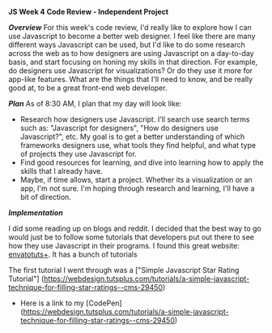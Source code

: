 
**JS Week 4 Code Review - Independent Project**

***Overview***
For this week's code review, I'd really like to explore how I can use Javascript to become a better web designer. I feel like there are many different ways Javascript can be used, but I'd like to do some research across the web as to how designers are using Javascript on a day-to-day basis, and start focusing on honing my skills in that direction. For example, do designers use Javascript for visualizations? Or do they use it more for app-like features. What are the things that I'll need to know, and be really good at, to be a great front-end web developer.

***Plan***
As of 8:30 AM, I plan that my day will look like:

 - Research how designers use Javascript. I'll search use search terms such as: "Javascript for designers", "How do designers use Javascript?", etc. My goal is to get a better understanding of which frameworks designers use, what tools they find helpful, and what type of projects they use Javascript for.
 - Find good resources for learning, and dive into learning how to apply the skills that I already have.
 - Maybe, if time allows, start a project. Whether its a visualization or an app, I'm not sure. I'm hoping through research and learning, I'll have a bit of direction.


 ***Implementation***

 I did some reading up on blogs and reddit. I decided that the best way to go would just be to follow some tutorials that developers put out there to see how they use Javascript in their programs. I found this great website: [envatotuts+](https://webdesign.tutsplus.com/categories/javascript). It has a bunch of tutorials

 The first tutorial I went through was a ["Simple Javascript Star Rating Tutorial"]  (https://webdesign.tutsplus.com/tutorials/a-simple-javascript-technique-for-filling-star-ratings--cms-29450)
 - Here is a link to my [CodePen] (https://webdesign.tutsplus.com/tutorials/a-simple-javascript-technique-for-filling-star-ratings--cms-29450)
